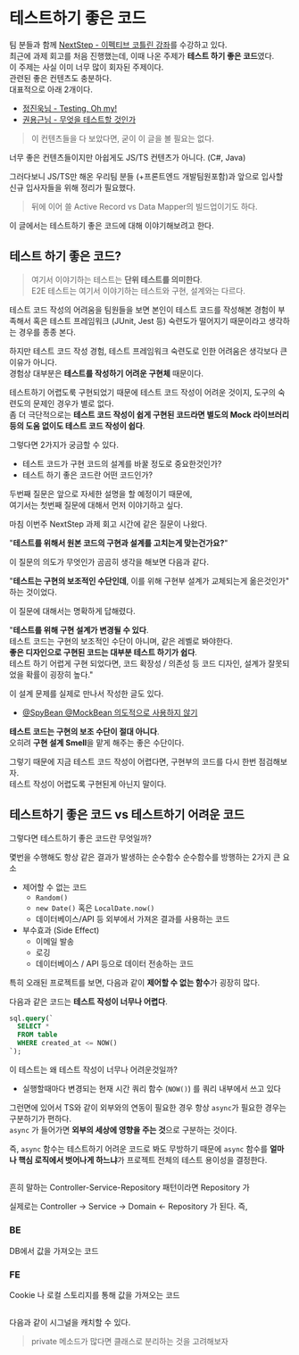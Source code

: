 # 테스트하기 좋은 코드

팀 분들과 함께 [NextStep - 이펙티브 코틀린 강좌](https://edu.nextstep.camp/c/Z9QeJlCi)를 수강하고 있다.    
최근에 과제 회고를 처음 진행했는데, 이때 나온 주제가 **테스트 하기 좋은 코드**였다.  
이 주제는 사실 이미 너무 많이 회자된 주제이다.  
관련된 좋은 컨텐츠도 충분하다.  
대표적으로 아래 2개이다.  
  
* [정진욱님 - Testing, Oh my!](https://jwchung.github.io/testing-oh-my)
* [권용근님 - 무엇을 테스트할 것인가](https://www.youtube.com/watch?v=YdtknE_yPk4)

> 이 컨텐츠들을 다 보았다면, 굳이 이 글을 볼 필요는 없다.

너무 좋은 컨텐츠들이지만 아쉽게도 JS/TS 컨텐츠가 아니다. (C#, Java)    
  
그러다보니 JS/TS만 해온 우리팀 분들 (+프론트엔드 개발팀원포함)과 앞으로 입사할 신규 입사자들을 위해 정리가 필요했다.  

> 뒤에 이어 쓸 Active Record vs Data Mapper의 빌드업이기도 하다.

이 글에서는 테스트하기 좋은 코드에 대해 이야기해보려고 한다.

## 테스트 하기 좋은 코드?

> 여기서 이야기하는 테스트는 **단위 테스트를 의미한다**.  
> E2E 테스트는 여기서 이야기하는 테스트와 구현, 설계와는 다르다.

테스트 코드 작성의 어려움을 팀원들을 보면 본인이 테스트 코드를 작성해본 경험이 부족해서 혹은 테스트 프레임워크 (JUnit, Jest 등) 숙련도가 떨어지기 때문이라고 생각하는 경우를 종종 본다.  
  
하지만 테스트 코드 작성 경험, 테스트 프레임워크 숙련도로 인한 어려움은 생각보다 큰 이유가 아니다.  
경험상 대부분은 **테스트를 작성하기 어려운 구현체** 때문이다.  
  
테스트하기 어렵도룩 구현되었기 때문에 테스트 코드 작성이 어려운 것이지, 도구의 숙련도의 문제인 경우가 별로 없다.  
좀 더 극단적으로는 **테스트 코드 작성이 쉽게 구현된 코드라면 별도의 Mock 라이브러리 등의 도움 없이도 테스트 코드 작성이 쉽다**.  
  
그렇다면 2가지가 궁금할 수 있다.

* 테스트 코드가 구현 코드의 설계를 바꿀 정도로 중요한것인가?
* 테스트 하기 좋은 코드란 어떤 코드인가?

두번째 질문은 앞으로 자세한 설명을 할 예정이기 때문에,  
여기서는 첫번째 질문에 대해서 먼저 이야기하고 싶다.  
  
마침 이번주 NextStep 과제 회고 시간에 같은 질문이 나왔다. 
  
"**테스트를 위해서 원본 코드의 구현과 설계를 고치는게 맞는건가요?**"  
  
이 질문의 의도가 무엇인가 곰곰히 생각을 해보면 다음과 같다.  
  
"**테스트는 구현의 보조적인 수단인데**, 이를 위해 구현부 설계가 교체되는게 옮은것인가" 하는 것이었다.  
  
이 질문에 대해서는 명확하게 답해렸다.  

"**테스트를 위해 구현 설계가 변경될 수 있다**.  
테스트 코드는 구현의 보조적인 수단이 아니며, 같은 레벨로 봐야한다.  
**좋은 디자인으로 구현된 코드는 대부분 테스트 하기가 쉽다**.    
테스트 하기 어렵게 구현 되었다면, 코드 확장성 / 의존성 등 코드 디자인, 설계가 잘못되었을 확률이 굉장히 높다."  
  
이 설계 문제를 실제로 만나서 작성한 글도 있다.

* [@SpyBean @MockBean 의도적으로 사용하지 않기](https://jojoldu.tistory.com/320)

**테스트 코드는 구현의 보조 수단이 절대 아니다**.  
오히려 **구현 설계 Smell**을 맡게 해주는 좋은 수단이다.  
  
그렇기 때문에 지금 테스트 코드 작성이 어렵다면, 구현부의 코드를 다시 한번 점검해보자.  
테스트 작성이 어렵도록 구현된게 아닌지 말이다.

## 테스트하기 좋은 코드 vs 테스트하기 어려운 코드

그렇다면 테스트하기 좋은 코드란 무엇일까?  

몇번을 수행해도 항상 같은 결과가 발생하는 순수함수
순수함수를 방행하는 2가지 큰 요소

* 제어할 수 없는 코드
  * `Random()`
  * `new Date()` 혹은 `LocalDate.now()`
  * 데이터베이스/API 등 외부에서 가져온 결과를 사용하는 코드
* 부수효과 (Side Effect)
  * 이메일 발송
  * 로깅
  * 데이터베이스 / API 등으로 데이터 전송하는 코드

특히 오래된 프로젝트를 보면, 다음과 같이 **제어할 수 없는 함수**가 굉장히 많다.

다음과 같은 코드는 **테스트 작성이 너무나 어렵다**.

```sql
sql.query(`
  SELECT *
  FROM table
  WHERE created_at <= NOW()
`);
```

이 테스트는 왜 테스트 작성이 너무나 어려운것일까?

* 실행할때마다 변경되는 현재 시간 쿼리 함수 (`NOW()`) 를 쿼리 내부에서 쓰고 있다

그런면에 있어서 TS와 같이 외부와의 연동이 필요한 경우 항상 `async`가 필요한 경우는 구분하기가 편하다.  
`async` 가 들어가면 **외부의 세상에 영향을 주는 것**으로 구분하는 것이다.  

즉, `async` 함수는 테스트하기 어려운 코드로 봐도 무방하기 때문에 `async` 함수를 **얼마나 핵심 로직에서 벗어나게 하느냐**가 프로젝트 전체의 테스트 용이성을 결정한다.

## 

흔히 말하는 Controller-Service-Repository 패턴이라면 Repository 가 

실제로는 Controller -> Service -> Domain <- Repository 가 된다.
즉, 

### BE

DB에서 값을 가져오는 코드

### FE

Cookie 나 로컬 스토리지를 통해 값을 가져오는 코드

## 

다음과 같이 시그널을 캐치할 수 있다.

> private 메소드가 많다면 클래스로 분리하는 것을 고려해보자

